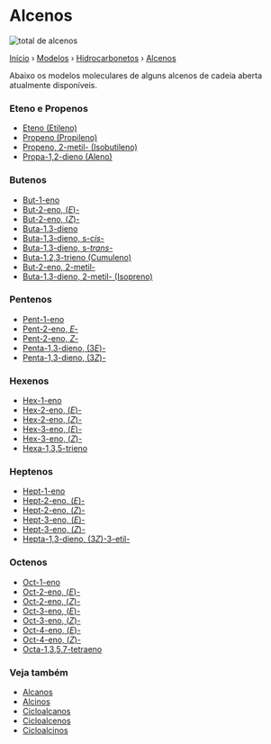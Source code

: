 # Alcenos

![total de alcenos](https://img.shields.io/badge/alcenos-37-0d6efd)

[Início][inicio] › [Modelos][modelos] › [Hidrocarbonetos][hidrocarbonetos] › [Alcenos][alcenos]

Abaixo os modelos moleculares de alguns alcenos de cadeia aberta atualmente disponíveis. 

### Eteno e Propenos

- [Eteno (Etileno)](https://grsousajunior.github.io/eteno)
- [Propeno (Propileno)](https://grsousajunior.github.io/propeno)
- [Propeno, 2-metil- (Isobutileno)](https://grsousajunior.github.io/2-metilpropeno)
- [Propa-1,2-dieno (Aleno)](https://grsousajunior.github.io/propa-1-2-dieno)

### Butenos

- [But-1-eno](https://grsousajunior.github.io/but-1-eno)
- [But-2-eno, (*E*)-](https://grsousajunior.github.io/E-but-2-eno)
- [But-2-eno, (*Z*)-](https://grsousajunior.github.io/Z-but-2-eno)
- [Buta-1,3-dieno](https://grsousajunior.github.io/buta-1-3-dieno)
- [Buta-1,3-dieno, s-*cis*-](https://grsousajunior.github.io/s-cis-buta-1-3-dieno)
- [Buta-1,3-dieno, s-*trans*-](https://grsousajunior.github.io/s-trans-buta-1-3-dieno)
- [Buta-1,2,3-trieno (Cumuleno)](https://grsousajunior.github.io/buta-1-2-3-trieno)
- [But-2-eno, 2-metil-](https://grsousajunior.github.io/2-metilbut-2-eno)
- [Buta-1,3-dieno, 2-metil- (Isopreno)](https://grsousajunior.github.io/2-metilbuta-1-3-dieno)

### Pentenos 

- [Pent-1-eno](https://grsousajunior.github.io/pent-1-eno)
- [Pent-2-eno, *E*-](https://grsousajunior.github.io/E-pent-2-eno)
- [Pent-2-eno, *Z*-](https://grsousajunior.github.io/Z-pent-2-eno)
- [Penta-1,3-dieno, (3*E*)-](https://grsousajunior.github.io/3E-penta-1-3-dieno)
- [Penta-1,3-dieno, (3*Z*)-](https://grsousajunior.github.io/3Z-penta-1-3-dieno)

### Hexenos

- [Hex-1-eno](https://grsousajunior.github.io/hex-1-eno)
- [Hex-2-eno, (*E*)-](https://grsousajunior.github.io/E-hexa-2-eno)
- [Hex-2-eno, (*Z*)-](https://grsousajunior.github.io/Z-hexa-2-eno)
- [Hex-3-eno, (*E*)-](https://grsousajunior.github.io/E-hexa-3-eno)
- [Hex-3-eno, (*Z*)-](https://grsousajunior.github.io/Z-hexa-3-eno)
- [Hexa-1,3,5-trieno](https://grsousajunior.github.io/hexa-1-3-5-trieno)

### Heptenos

- [Hept-1-eno](https://grsousajunior.github.io/hept-1-eno)
- [Hept-2-eno, (*E*)-](https://grsousajunior.github.io/E-hept-2-eno)
- [Hept-2-eno, (*Z*)-](https://grsousajunior.github.io/Z-hept-2-eno)
- [Hept-3-eno, (*E*)-](https://grsousajunior.github.io/E-hept-3-eno)
- [Hept-3-eno, (*Z*)-](https://grsousajunior.github.io/Z-hept-3-eno)
- [Hepta-1,3-dieno, (3*Z*)-3-etil-](https://grsousajunior.github.io/3Z-3-etilepta-1-3-dieno)

### Octenos

- [Oct-1-eno](https://grsousajunior.github.io/oct-1-eno)
- [Oct-2-eno, (*E*)-](https://grsousajunior.github.io/E-oct-2-eno)
- [Oct-2-eno, (*Z*)-](https://grsousajunior.github.io/Z-oct-2-eno)
- [Oct-3-eno, (*E*)-](https://grsousajunior.github.io/E-oct-3-eno)
- [Oct-3-eno, (*Z*)-](https://grsousajunior.github.io/Z-oct-3-eno)
- [Oct-4-eno, (*E*)-](https://grsousajunior.github.io/E-oct-4-eno)
- [Oct-4-eno, (*Z*)-](https://grsousajunior.github.io/Z-oct-4-eno)
- [Octa-1,3,5,7-tetraeno](https://grsousajunior.github.io/octa-1-3-5-7-tetraeno)

### Veja também

- [Alcanos][alcanos]
- [Alcinos][alcinos]
- [Cicloalcanos][cicloalcanos]
- [Cicloalcenos][cicloalcenos]
- [Cicloalcinos][cicloalcinos]

[inicio]: https://grsousajunior.github.io
[modelos]: https://grsousajunior.github.io/modelos/
[hidrocarbonetos]: https://grsousajunior.github.io/modelos/hidrocarbonetos/
[alcanos]: https://grsousajunior.github.io/modelos/hidrocarbonetos/alcanos/
[alcenos]: https://grsousajunior.github.io/modelos/hidrocarbonetos/alcenos/
[alcinos]: https://grsousajunior.github.io/modelos/hidrocarbonetos/alcinos/
[cicloalcanos]: https://grsousajunior.github.io/modelos/hidrocarbonetos/cicloalcanos/
[cicloalcenos]: https://grsousajunior.github.io/modelos/hidrocarbonetos/cicloalcenos/
[cicloalcinos]: https://grsousajunior.github.io/modelos/hidrocarbonetos/cicloalcinos/
